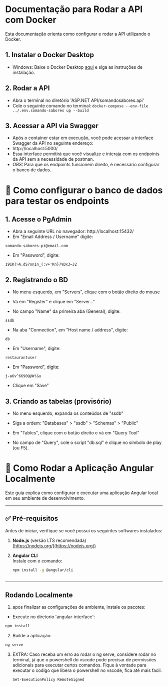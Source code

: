 # Documentação para Rodar a API com Docker

Esta documentação orienta como configurar e rodar a API utilizando o Docker.

## 1. Instalar o Docker Desktop
- Windows: Baixe o Docker Desktop [aqui](https://www.docker.com/products/docker-desktop/) e siga as instruções de instalação.
  
## 2. Rodar a API
- Abra o terminal no diretório 'ASP.NET API/somandosabores.api'
- Cole o seguinte comando no terminal: `docker-compose --env-file ../.env.somando-sabores up --build `

## 3. Acessar a API via Swagger
- Após o container estar em execução, você pode acessar a interface Swagger da API no seguinte endereço:
- http://localhost:5000/
- Essa interface permitirá que você visualize e interaja com os endpoints da API sem a necessidade de postman.
- *OBS:* Para que os endpoints funcionem direito, é necessário configurar o banco de dados.



# 💾 Como configurar o banco de dados para testar os endpoints

## 1. Acesse o PgAdmin
- Abra a seguinte URL no navegador: http://localhost:15432/
- Em "Email Address / Username" digite:
```
somando-sabores-pi@email.com
```
- Em "Password", digite:
```
191K(>A.dS?on1n_(:v+'Kn}7%Dx3~J2
```

## 2. Registrando o BD
- No menu esquerdo, em "Servers", clique com o botão direito do mouse

- Vá em "Register" e clique em "Server..."

- No campo "Name" da primeira aba (General), digite:
```
ssdb
```

- Na aba "Connection", em "Host name / address", digite:
```
db
```

- Em "Username", digite:
```
restaurantuser
```

- Em "Password", digite:
```
j-a6v^6690Q@W!&u
```

- Clique em "Save"


## 3. Criando as tabelas (provisório)

- No menu esquerdo, expanda os conteúdos de "ssdb"

- Siga a ordem: "Databases" > "ssdb" > "Schemas" > "Public"

- Em "Tables", clique com o botão direito e vá em "Query Tool"

- No campo de "Query", cole o script "db.sql" e clique no símbolo de play (ou F5).



# 🚀 Como Rodar a Aplicação Angular Localmente

Este guia explica como configurar e executar uma aplicação Angular local em seu ambiente de desenvolvimento.

---

## ✅ Pré-requisitos

Antes de iniciar, verifique se você possui os seguintes softwares instalados:

1. **Node.js** (versão LTS recomendada)  
   [https://nodejs.org/](https://nodejs.org/)

2. **Angular CLI**  
   Instale com o comando:
   ```bash
   npm install -g @angular/cli
  
---
## Rodando Localmente
1. apos finalizar as configurações de ambiente, instale os pacotes:
- Execute no diretorio 'angular-interface':
```bash
npm install
```
2. Builde a aplicação:
```bash
ng serve
```
3. EXTRA: Caso receba um erro ao rodar o ng serve, considere rodar no terminal, já que o powershell do vscode pode precisar de permissões adicionais para executar certos comandos. Fique à vontade para executar o codigo que libera o powershell no vscode, fica até mais facil.
   ```bash
   Set-ExecutionPolicy RemoteSigned
   ```

